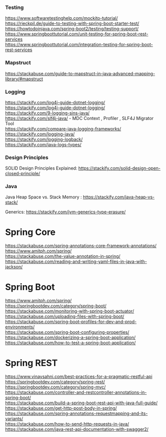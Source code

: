 ### Testing
https://www.softwaretestinghelp.com/mockito-tutorial/  
https://rieckpil.de/guide-to-testing-with-spring-boot-starter-test/  
https://howtodoinjava.com/spring-boot2/testing/testing-support/  
https://www.springboottutorial.com/unit-testing-for-spring-boot-rest-services  
https://www.springboottutorial.com/integration-testing-for-spring-boot-rest-services  

### Mapstruct
https://stackabuse.com/guide-to-mapstruct-in-java-advanced-mapping-library/#mapstruct

### Logging
https://stackify.com/log4j-guide-dotnet-logging/  
https://stackify.com/log4j-guide-dotnet-logging/  
https://stackify.com/9-logging-sins-java/  
https://stackify.com/slf4j-java/   - MDC Context , Profiler , SLF4J Migrator Tool  
https://stackify.com/compare-java-logging-frameworks/  
https://stackify.com/logging-java/  
https://stackify.com/logging-logback/  
https://stackify.com/java-logs-types/  

### Design Principles
SOLID Design Principles Explained: https://stackify.com/solid-design-open-closed-principle/


### Java
Java Heap Space vs. Stack Memory : https://stackify.com/java-heap-vs-stack/

Generics:
  https://stackify.com/jvm-generics-type-erasure/
  
  
  
# Spring Core
https://stackabuse.com/spring-annotations-core-framework-annotations/  
https://www.amitph.com/spring/  
https://stackabuse.com/the-value-annotation-in-spring/  
https://stackabuse.com/reading-and-writing-yaml-files-in-java-with-jackson/  


# Spring Boot
https://www.amitph.com/spring/  
https://springbootdev.com/category/spring-boot/ 
https://stackabuse.com/monitoring-with-spring-boot-actuator/  
https://stackabuse.com/uploading-files-with-spring-boot/  
https://stackabuse.com/spring-boot-profiles-for-dev-and-prod-environments/  
https://stackabuse.com/spring-boot-configuring-properties/  
https://stackabuse.com/dockerizing-a-spring-boot-application/  
https://stackabuse.com/how-to-test-a-spring-boot-application/  



# Spring REST
https://www.vinaysahni.com/best-practices-for-a-pragmatic-restful-api  
https://springbootdev.com/category/spring-rest/  
https://springbootdev.com/category/spring-mvc/  
https://stackabuse.com/controller-and-restcontroller-annotations-in-spring-boot/  
https://stackabuse.com/build-a-spring-boot-rest-api-with-java-full-guide/  
https://stackabuse.com/get-http-post-body-in-spring/  
https://stackabuse.com/spring-annotations-requestmapping-and-its-variants/  
https://stackabuse.com/how-to-send-http-requests-in-java/  
https://stackabuse.com/java-rest-api-documentation-with-swagger2/  



